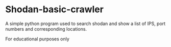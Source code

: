 # Shodan-basic-crawler
A simple python program used to search shodan and show a list of IPS, port numbers and corresponding locations.

For educational purposes only
